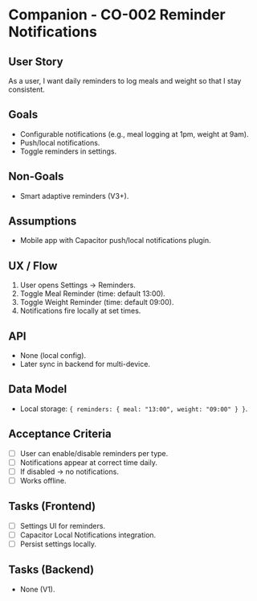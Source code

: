 # Companion - CO-002 Reminder Notifications

## User Story

As a user, I want daily reminders to log meals and weight so that I stay consistent.

## Goals

- Configurable notifications (e.g., meal logging at 1pm, weight at 9am).
- Push/local notifications.
- Toggle reminders in settings.

## Non-Goals

- Smart adaptive reminders (V3+).

## Assumptions

- Mobile app with Capacitor push/local notifications plugin.

## UX / Flow

1. User opens Settings → Reminders.
2. Toggle Meal Reminder (time: default 13:00).
3. Toggle Weight Reminder (time: default 09:00).
4. Notifications fire locally at set times.

## API

- None (local config).
- Later sync in backend for multi-device.

## Data Model

- Local storage: `{ reminders: { meal: "13:00", weight: "09:00" } }`.

## Acceptance Criteria

- [ ] User can enable/disable reminders per type.
- [ ] Notifications appear at correct time daily.
- [ ] If disabled → no notifications.
- [ ] Works offline.

## Tasks (Frontend)

- [ ] Settings UI for reminders.
- [ ] Capacitor Local Notifications integration.
- [ ] Persist settings locally.

## Tasks (Backend)

- None (V1).
